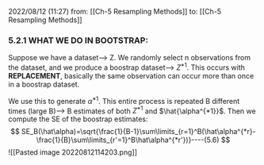 2022/08/12  (11:27)
from: [[Ch-5 Resampling Methods]]
to: [[Ch-5 Resampling Methods]]

### 5.2.1 WHAT WE DO IN BOOTSTRAP:
Suppose we have a dataset--> Z. We randomly select n observations from the dataset, and we produce a boostrap dataset--> $Z^{*1}$. This occurs with **REPLACEMENT**, basically the same observation can occur more than once in a boostrap dataset.

We use this to generate $\hat\alpha^{*1}$. This entire process is repeated B different times (large B)--> B estimates of both $Z^{*1}$ and $\hat{\alpha^{*1}}$.  Then we compute the SE of the boostrap estimates:
$$
SE_B(\hat\alpha)=\sqrt{\frac{1}{B-1}\sum\limits_{r=1}^B(\hat\alpha^{*r}-\frac{1}{B}\sum\limits_{r'=1}^B\hat\alpha^{*r'})}----(5.6)
$$
![[Pasted image 20220812114203.png]]

